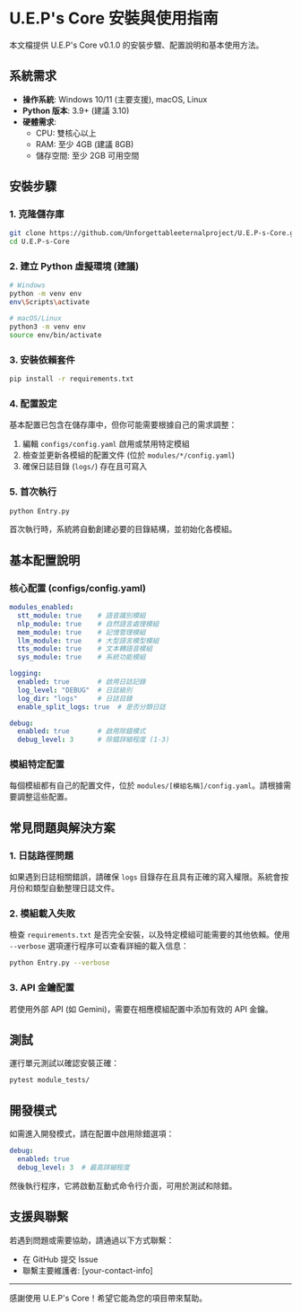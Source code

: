 # U.E.P's Core 安裝與使用指南

本文檔提供 U.E.P's Core v0.1.0 的安裝步驟、配置說明和基本使用方法。

## 系統需求

- **操作系統**: Windows 10/11 (主要支援), macOS, Linux
- **Python 版本**: 3.9+ (建議 3.10)
- **硬體需求**:
  - CPU: 雙核心以上
  - RAM: 至少 4GB (建議 8GB)
  - 儲存空間: 至少 2GB 可用空間

## 安裝步驟

### 1. 克隆儲存庫

```bash
git clone https://github.com/Unforgettableeternalproject/U.E.P-s-Core.git
cd U.E.P-s-Core
```

### 2. 建立 Python 虛擬環境 (建議)

```bash
# Windows
python -m venv env
env\Scripts\activate

# macOS/Linux
python3 -m venv env
source env/bin/activate
```

### 3. 安裝依賴套件

```bash
pip install -r requirements.txt
```

### 4. 配置設定

基本配置已包含在儲存庫中，但你可能需要根據自己的需求調整：

1. 編輯 `configs/config.yaml` 啟用或禁用特定模組
2. 檢查並更新各模組的配置文件 (位於 `modules/*/config.yaml`)
3. 確保日誌目錄 (`logs/`) 存在且可寫入

### 5. 首次執行

```bash
python Entry.py
```

首次執行時，系統將自動創建必要的目錄結構，並初始化各模組。

## 基本配置說明

### 核心配置 (configs/config.yaml)

```yaml
modules_enabled:
  stt_module: true    # 語音識別模組
  nlp_module: true    # 自然語言處理模組
  mem_module: true    # 記憶管理模組
  llm_module: true    # 大型語言模型模組
  tts_module: true    # 文本轉語音模組
  sys_module: true    # 系統功能模組

logging:
  enabled: true       # 啟用日誌記錄
  log_level: "DEBUG"  # 日誌級別
  log_dir: "logs"     # 日誌目錄
  enable_split_logs: true  # 是否分類日誌

debug:
  enabled: true       # 啟用除錯模式
  debug_level: 3      # 除錯詳細程度 (1-3)
```

### 模組特定配置

每個模組都有自己的配置文件，位於 `modules/[模組名稱]/config.yaml`。請根據需要調整這些配置。

## 常見問題與解決方案

### 1. 日誌路徑問題

如果遇到日誌相關錯誤，請確保 `logs` 目錄存在且具有正確的寫入權限。系統會按月份和類型自動整理日誌文件。

### 2. 模組載入失敗

檢查 `requirements.txt` 是否完全安裝，以及特定模組可能需要的其他依賴。使用 `--verbose` 選項運行程序可以查看詳細的載入信息：

```bash
python Entry.py --verbose
```

### 3. API 金鑰配置

若使用外部 API (如 Gemini)，需要在相應模組配置中添加有效的 API 金鑰。

## 測試

運行單元測試以確認安裝正確：

```bash
pytest module_tests/
```

## 開發模式

如需進入開發模式，請在配置中啟用除錯選項：

```yaml
debug:
  enabled: true
  debug_level: 3  # 最高詳細程度
```

然後執行程序，它將啟動互動式命令行介面，可用於測試和除錯。

## 支援與聯繫

若遇到問題或需要協助，請通過以下方式聯繫：

- 在 GitHub 提交 Issue
- 聯繫主要維護者: [your-contact-info]

---

感謝使用 U.E.P's Core！希望它能為您的項目帶來幫助。

